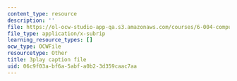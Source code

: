 ```yaml
---
content_type: resource
description: ''
file: https://ol-ocw-studio-app-qa.s3.amazonaws.com/courses/6-004-computation-structures-spring-2017/06c9f03abf6a5abfa0b23d359caac7aa_Bzqpuuoq4bI.vtt
file_type: application/x-subrip
learning_resource_types: []
ocw_type: OCWFile
resourcetype: Other
title: 3play caption file
uid: 06c9f03a-bf6a-5abf-a0b2-3d359caac7aa
---
```

